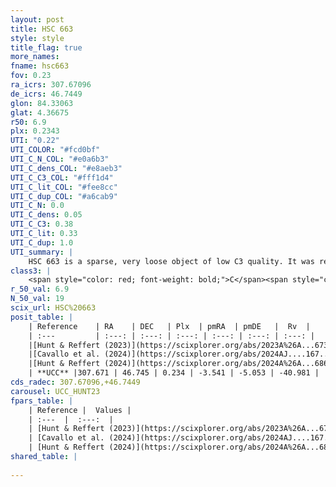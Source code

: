```yaml
---
layout: post
title: HSC 663
style: style
title_flag: true
more_names: 
fname: hsc663
fov: 0.23
ra_icrs: 307.67096
de_icrs: 46.7449
glon: 84.33063
glat: 4.36675
r50: 6.9
plx: 0.2343
UTI: "0.22"
UTI_COLOR: "#fcd0bf"
UTI_C_N_COL: "#e0a6b3"
UTI_C_dens_COL: "#e8aeb3"
UTI_C_C3_COL: "#fff1d4"
UTI_C_lit_COL: "#fee8cc"
UTI_C_dup_COL: "#a6cab9"
UTI_C_N: 0.0
UTI_C_dens: 0.05
UTI_C_C3: 0.38
UTI_C_lit: 0.33
UTI_C_dup: 1.0
UTI_summary: |
    HSC 663 is a sparse, very loose object of low C3 quality. It was recently reported in the literature.<br><br><span style="color: #99180f; font-weight: bold;">Warning: </span>contains less than 25 stars with <i>P>0.5</i> estimated.
class3: |
    <span style="color: red; font-weight: bold;">C</span><span style="color: #FFC300; font-weight: bold;">B</span>
r_50_val: 6.9
N_50_val: 19
scix_url: HSC%20663
posit_table: |
    | Reference    | RA    | DEC   | Plx  | pmRA  | pmDE   |  Rv  |
    | :---         | :---: | :---: | :---: | :---: | :---: | :---: |
    |[Hunt & Reffert (2023)](https://scixplorer.org/abs/2023A%26A...673A.114H) | 307.676 | 46.743 | 0.236 | -3.518 | -5.051 | -46.838 |
    |[Cavallo et al. (2024)](https://scixplorer.org/abs/2024AJ....167...12C) | 307.69 | 46.747 | 0.241 | -- | -- | -- |
    |[Hunt & Reffert (2024)](https://scixplorer.org/abs/2024A%26A...686A..42H) | 307.676 | 46.743 | 0.236 | -3.518 | -5.051 | -46.838 |
    | **UCC** |307.671 | 46.745 | 0.234 | -3.541 | -5.053 | -40.981 | 
cds_radec: 307.67096,+46.7449
carousel: UCC_HUNT23
fpars_table: |
    | Reference |  Values |
    | :---  |  :---:  |
    | [Hunt & Reffert (2023)](https://scixplorer.org/abs/2023A%26A...673A.114H) | `AV50=4.075, diffAV50=2.295, MOD50=12.984, logAge50=7.428` |
    | [Cavallo et al. (2024)](https://scixplorer.org/abs/2024AJ....167...12C) | `AV50=3.5, dMod50=13.19, logAge50=7.35, [Fe/H]50=0.77` |
    | [Hunt & Reffert (2024)](https://scixplorer.org/abs/2024A%26A...686A..42H) | `MassJ=148.382` |
shared_table: |
    
---
```

